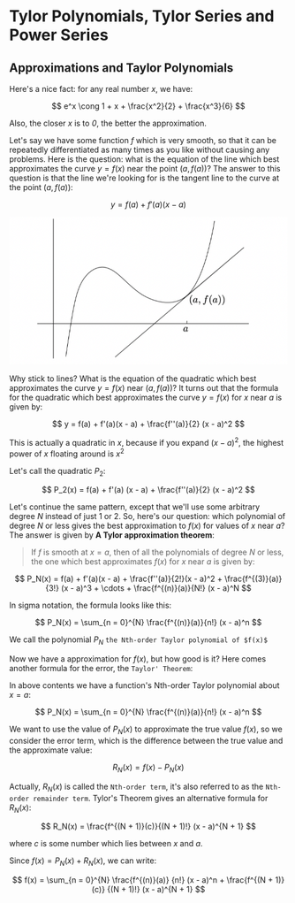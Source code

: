 # Tylor Polynomials, Tylor Series and Power Series

## Approximations and Taylor Polynomials
Here's a nice fact: for any real number *x*, we have:

$$
e^x \cong 1 + x + \frac{x^2}{2} + \frac{x^3}{6}
$$

Also, the closer *x* is to *0*, the better the approximation.

Let's say we have some function $f$ which is very smooth, so that it can be repeatedly differentiated as many times as you like without causing any problems. Here is the question: what is the equation of the line which best approximates the curve $y = f(x)$ near the point $(a, f(a))$? The answer to this question is that the line we're looking for is the tangent line to the curve at the point $(a, f(a))$:

$$
y = f(a) + f'(a)(x - a)
$$

![linear](images/taylor/linear.png)

Why stick to lines? What is the equation of the quadratic which best approximates the curve $y = f(x)$ near $(a, f(a))$? It turns out that the formula for the quadratic which best approximates the curve $y = f(x)$ for $x$ near $a$ is given by:

$$
y = f(a) + f'(a)(x - a) + \frac{f''(a)}{2} (x - a)^2
$$

This is actually a quadratic in $x$, because if you expand $(x -a)^2$, the highest power of $x$ floating around is $x^2$

Let's call the quadratic $P_2$:

$$
P_2(x) = f(a) + f'(a) (x - a) + \frac{f''(a)}{2} (x -  a)^2
$$

Let's continue the same pattern, except that we'll use some arbitrary degree $N$ instead of just 1 or 2. So, here's our question: which polynomial of degree $N$ or less gives the best approximation to $f(x)$ for values of $x$ near $a$? The answer is given by **A Tylor approximation theorem**:

> If $f$ is smooth at $x = a$, then of all the polynomials of degree $N$ or less, the one which best approximates $f(x)$ for $x$ near $a$ is given by:

$$
P_N(x) = f(a) + f'(a)(x - a) + \frac{f''(a)}{2!}(x - a)^2 + \frac{f^{(3)}(a)}{3!} (x - a)^3 + \cdots + \frac{f^{(n)}(a)}{N!} (x - a)^N
$$

In sigma notation, the formula looks like this:

$$
P_N(x) = \sum_{n = 0}^{N} \frac{f^{(n)}(a)}{n!} (x - a)^n
$$

We call the polynomial $P_N$ `the Nth-order Taylor polynomial of $f(x)$`

Now we have a approximation for $f(x)$, but how good is it? Here comes another formula for the error, the `Taylor' Theorem`:

In above contents we have a function's Nth-order Taylor polynomial about $x = a$:

$$
P_N(x) = \sum_{n = 0}^{N} \frac{f^{(n)}(a)}{n!} (x - a)^n
$$

We want to use the value of $P_N(x)$ to approximate the true value $f(x)$, so we consider the error term, which is the difference between the true value and the approximate value:

$$
R_N(x) = f(x) - P_N(x)
$$

Actually, $R_N(x)$ is called the `Nth-order term`, it's also referred to as the `Nth-order remainder term`. Tylor's Theorem gives an alternative formula for $R_N(x)$:

$$
R_N(x) = \frac{f^{(N + 1)}(c)}{(N + 1)!} (x - a)^{N + 1}
$$

where $c$ is some number which lies between $x$ and $a$.

Since $f(x) = P_N(x) + R_N(x)$, we can write:

$$
f(x) = \sum_{n = 0}^{N} \frac{f^{(n)}(a)} {n!} (x - a)^n + \frac{f^{(N + 1)}(c)} {(N + 1)!} (x - a)^{N + 1}
$$
